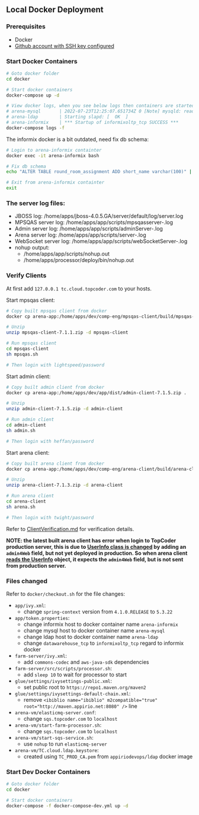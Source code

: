 ## Local Docker Deployment

### Prerequisites

  - Docker
  - [Github account with SSH key configured](https://docs.github.com/en/authentication/connecting-to-github-with-ssh/adding-a-new-ssh-key-to-your-github-account)

### Start Docker Containers

```bash
# Goto docker folder
cd docker

# Start docker containers
docker-compose up -d

# View docker logs, when you see below logs then containers are started succcessfully
# arena-mysql       | 2022-07-23T12:25:07.651734Z 0 [Note] mysqld: ready for connections.
# arena-ldap        | Starting slapd: [  OK  ]
# arena-informix    | *** Startup of informixoltp_tcp SUCCESS ***
docker-compose logs -f
```



The informix docker is a bit outdated, need fix db schema:

```bash
# Login to arena-informix containter
docker exec -it arena-informix bash

# Fix db schema
echo "ALTER TABLE round_room_assignment ADD short_name varchar(100)" | dbaccess informixoltp@informixoltp_tcp

# Exit from arena-informix containter
exit
```



### The server log files:

- JBOSS log: /home/apps/jboss-4.0.5.GA/server/default/log/server.log
- MPSQAS server log: /home/apps/app/scripts/mpsqasserver-<time>.log
- Admin server log: /home/apps/app/scripts/adminServer-<time>.log
- Arena server log: /home/apps/app/scripts/server-<time>.log
- WebSocket server log: /home/apps/app/scripts/webSocketServer-<time>.log
- nohup output:
  - /home/apps/app/scripts/nohup.out
  - /home/apps/processor/deploy/bin/nohup.out



### Verify Clients

At first add `127.0.0.1 tc.cloud.topcoder.com` to your hosts.

Start mpsqas client:

```bash
# Copy built mpsqas client from docker
docker cp arena-app:/home/apps/dev/comp-eng/mpsqas-client/build/mpsqas-client-7.1.1.zip .

# Unzip
unzip mpsqas-client-7.1.1.zip -d mpsqas-client

# Run mpsqas client
cd mpsqas-client
sh mpsqas.sh

# Then login with lightspeed/password
```

Start admin client:

```bash
# Copy built admin client from docker
docker cp arena-app:/home/apps/dev/app/dist/admin-client-7.1.5.zip .

# Unzip
unzip admin-client-7.1.5.zip -d admin-client

# Run admin client
cd admin-client
sh admin.sh

# Then login with heffan/password
```

Start arena client:

```bash
# Copy built arena client from docker
docker cp arena-app:/home/apps/dev/comp-eng/arena-client/build/arena-client-7.1.3.zip .

# Unzip
unzip arena-client-7.1.3.zip -d arena-client

# Run arena client
cd arena-client
sh arena.sh

# Then login with twight/password
```



Refer to [ClientVerification.md](./ClientVerification.md) for verification details.



**NOTE: the latest built arena client has error when login to TopCoder production server, this is due to [UserInfo class is changed](https://github.com/appirio-tech/compeng-common/commit/e4e1939b5362c8af04cb218a784692a0e66ba298)  by adding an `admin4Web` field, but not yet deployed in production. So when arena client [reads the UserInfo](https://github.com/appirio-tech/compeng-common/blob/dev/src/main/com/topcoder/netCommon/contestantMessages/UserInfo.java#L208) object, it expects the `admin4Web` field, but is not sent from production server.**



### Files changed

Refer to `docker/checkout.sh` for the file changes:

- `app/ivy.xml`:
  - change `spring-context` version from `4.1.0.RELEASE` to `5.3.22`
- `app/token.properties`:
  - change informix host to docker container name `arena-informix`
  - change mysql host to docker container name `arena-mysql`
  - change ldap host to docker container name `arena-ldap`
  - change `datawarehouse_tcp` to `informixoltp_tcp` regard to informix docker
- `farm-server/ivy.xml`:
  - add `commons-codec` and `aws-java-sdk` dependencies
- `farm-server/src/scripts/processor.sh`:
  - add `sleep 10` to wait for processor to start
- `glue/settings/ivysettings-public.xml`:
  - set public root to `https://repo1.maven.org/maven2` 
- `glue/settings/ivysettings-default-chain.xml`:
  - remove `<ibiblio name="ibiblio" m2compatible="true" root="http://maven.appirio.net:8080" />` line
- `arena-vm/elasticmq-server.conf`:
  - change `sqs.topcoder.com` to `localhost`
- `arena-vm/start-farm-processor.sh`:
  - change `sqs.topcoder.com` to `localhost`
- `arena-vm/start-sqs-service.sh`:
  - use `nohup` to run `elasticmq-server`
- `arena-vm/TC.cloud.ldap.keystore`:
  - created using `TC_PROD_CA.pem` from `appiriodevops/ldap` docker image

### Start Dev Docker Containers

```bash
# Goto docker folder
cd docker

# Start docker containers
docker-compose -f docker-compose-dev.yml up -d

```
